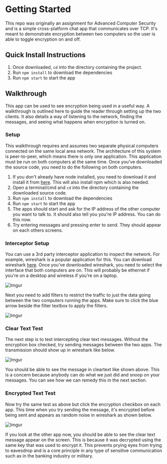 # Getting Started
This repo was originally an assignment for Advanced Computer Security and is a simple cross-platform chat app that communicates over TCP. It's meant to demonstrate encryption between two computers so the user is able to toggle encryption on and off.

## Quick Install Instructions

1. Once downloaded, `cd` into the directory containing the project.
2. Run `npm install` to download the dependencies
3. Run `npm start` to start the app

## Walkthrough

This app can be used to see encryption being used in a useful way. A walkthrough is outlined here to guide the reader through setting up the two clients. It also details a way of listening to the network, finding the messages, and seeing what happens when encryption is turned on.

### Setup
This walkthrough requires and assumes two separate physical computers connected on the same local area network. The architecture of this system is peer-to-peer, which means there is only one application. This application must be run on both computers at the same time. Once you've downloaded the source code, you need to do the following on both computers.

1. If you don't already have node installed, you need to download it and install it from [here](https://nodejs.org/en/). This will also install npm which is also needed.
2. Open a terminal/cmd and `cd` into the directory containing the downloaded source code.
3. Run `npm install` to download the dependencies
4. Run `npm start` to start the app
5. The apps should start and ask for the IP address of the other computer you want to talk to. It should also tell you you're IP address. You can do this now.
6. Try entering messages and pressing enter to send. They should appear on each others screens.


### Interceptor Setup
You can use a 3rd party interceptor application to inspect the network. For example, wireshark is a popular application for this. You can download wireshark [here](https://www.wireshark.org/). Once you've downloaded wireshark, you need to select the interface that both computers are on. This will probably be ethernet if you're on a desktop and wireless if you're on a laptop.

![Imgur](http://i.imgur.com/7zx0OKT.png)

Next you need to add filters to restrict the traffic to just the data going between the two computers running the apps. Make sure to click the blue arrow beside the filter textbox to apply the filters.

![Imgur](http://i.imgur.com/JbdhabD.png)

### Clear Text Test

The next step is to test intercepting clear text messages. Without the encryption box checked, try sending messages between the two apps. The transmission should show up in wireshark like below.

![Imgur](http://cdn.blizzardwatch.com/wp-content/uploads/2016/06/placeholder-gag-header.jpg)

You should be able to see the message in cleartext like shown above. This is a concern because anybody can do what we just did and snoop on your messages. You can see how we can remedy this in the next section.

### Encrypted Text Test
Now try the same test as above but click the encryption checkbox on each app. This time when you try sending the message, it's encrypted before being sent and appears as random noise in wireshark as shown below.

![Imgur](http://cdn.blizzardwatch.com/wp-content/uploads/2016/06/placeholder-gag-header.jpg)

If you look at the other app now, you should be able to see the clear text message appear on the screen. This is because it was decrypted using the same key that was used to encrypt it. This prevents prying eyes from trying to eavesdrop and is a core principle in any type of sensitive communication such as in the banking industry or military.
